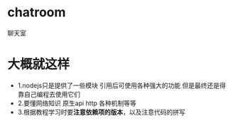 # chatroom
聊天室
<h1>大概就这样</h1>
<ul>
  <li>1.nodejs只是提供了一些模块 引用后可使用各种强大的功能 但是最终还是得靠自己编程去使用它们</li>
  <li>2.要懂网络知识 原生api  http  各种机制等等</li>
  <li>3.根据教程学习时要<strong>注意依赖项的版本</strong>，以及注意代码的拼写</li>
</ul>
